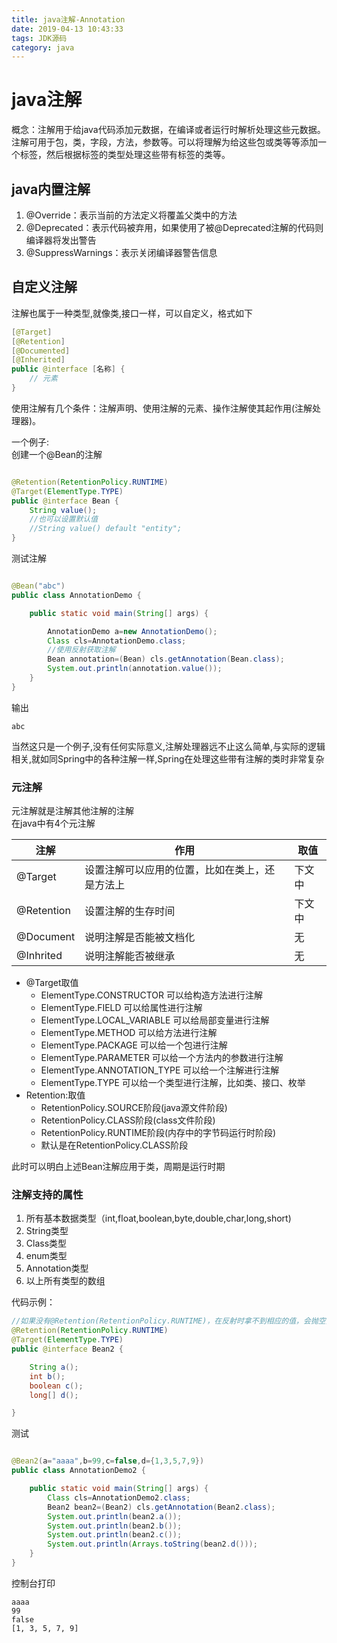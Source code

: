 ```yaml
---
title: java注解-Annotation
date: 2019-04-13 10:43:33
tags: JDK源码
category: java
---
```


# java注解
概念：注解用于给java代码添加元数据，在编译或者运行时解析处理这些元数据。注解可用于包，类，字段，方法，参数等。可以将理解为给这些包或类等等添加一个标签，然后根据标签的类型处理这些带有标签的类等。

<!--more-->

## java内置注解

1. @Override：表示当前的方法定义将覆盖父类中的方法
2. @Deprecated：表示代码被弃用，如果使用了被@Deprecated注解的代码则编译器将发出警告
3. @SuppressWarnings：表示关闭编译器警告信息


## 自定义注解

注解也属于一种类型,就像类,接口一样，可以自定义，格式如下

~~~java
[@Target]
[@Retention]
[@Documented]
[@Inherited]
public @interface [名称] {
    // 元素
}
~~~

使用注解有几个条件：注解声明、使用注解的元素、操作注解使其起作用(注解处理器)。  

一个例子:   
创建一个@Bean的注解
~~~java

@Retention(RetentionPolicy.RUNTIME)
@Target(ElementType.TYPE)
public @interface Bean {
    String value();
    //也可以设置默认值
    //String value() default "entity";
}
~~~
测试注解
~~~java

@Bean("abc")
public class AnnotationDemo {

    public static void main(String[] args) {

        AnnotationDemo a=new AnnotationDemo();
        Class cls=AnnotationDemo.class;
        //使用反射获取注解
        Bean annotation=(Bean) cls.getAnnotation(Bean.class);
        System.out.println(annotation.value());
    }
}
~~~
输出
~~~
abc
~~~

当然这只是一个例子,没有任何实际意义,注解处理器远不止这么简单,与实际的逻辑相关,就如同Spring中的各种注解一样,Spring在处理这些带有注解的类时非常复杂   

### 元注解

元注解就是注解其他注解的注解   
在java中有4个元注解


| 注解       | 作用                                            | 取值   |
| ---------- | ---------------------------------------------- | ------ |
| @Target    | 设置注解可以应用的位置，比如在类上，还是方法上         | 下文中 |
| @Retention | 设置注解的生存时间                                | 下文中 |
| @Document  | 说明注解是否能被文档化                             | 无     |
| @Inhrited  | 说明注解能否被继承                                | 无     |


- @Target取值
  - ElementType.CONSTRUCTOR 可以给构造方法进行注解
  - ElementType.FIELD 可以给属性进行注解
  - ElementType.LOCAL_VARIABLE 可以给局部变量进行注解
  - ElementType.METHOD 可以给方法进行注解
  - ElementType.PACKAGE 可以给一个包进行注解
  - ElementType.PARAMETER 可以给一个方法内的参数进行注解
  - ElementType.ANNOTATION_TYPE 可以给一个注解进行注解
  - ElementType.TYPE 可以给一个类型进行注解，比如类、接口、枚举
- Retention:取值
  - RetentionPolicy.SOURCE阶段(java源文件阶段)
  - RetentionPolicy.CLASS阶段(class文件阶段)
  - RetentionPolicy.RUNTIME阶段(内存中的字节码运行时阶段)
  - 默认是在RetentionPolicy.CLASS阶段

此时可以明白上述Bean注解应用于类，周期是运行时期

### 注解支持的属性
1. 所有基本数据类型（int,float,boolean,byte,double,char,long,short) 
2. String类型 
3. Class类型 
4. enum类型 
5. Annotation类型 
6. 以上所有类型的数组

代码示例：
~~~java
//如果没有@Retention(RetentionPolicy.RUNTIME)，在反射时拿不到相应的值，会抛空指针异常，因为默认注解生存时间是class文件
@Retention(RetentionPolicy.RUNTIME)
@Target(ElementType.TYPE)
public @interface Bean2 {

    String a();
    int b();
    boolean c();
    long[] d();

}
~~~

测试
~~~java

@Bean2(a="aaaa",b=99,c=false,d={1,3,5,7,9})
public class AnnotationDemo2 {

    public static void main(String[] args) {
        Class cls=AnnotationDemo2.class;
        Bean2 bean2=(Bean2) cls.getAnnotation(Bean2.class);
        System.out.println(bean2.a());
        System.out.println(bean2.b());
        System.out.println(bean2.c());
        System.out.println(Arrays.toString(bean2.d()));
    }
}
~~~
控制台打印
~~~
aaaa
99
false
[1, 3, 5, 7, 9]
~~~

